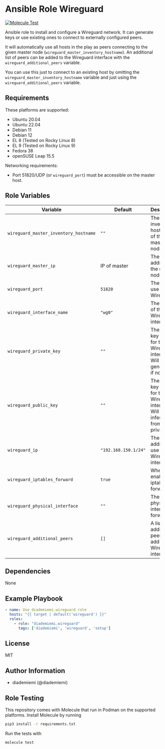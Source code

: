 Ansible Role Wireguard
=========

[![Molecule Test](https://github.com/diademiemi/ansible_role_wireguard/actions/workflows/molecule.yml/badge.svg)](https://github.com/diademiemi/ansible_role_wireguard/actions/workflows/molecule.yml)

Ansible role to install and configure a Wireguard network. It can generate keys or use existing ones to connect to externally configured peers.  

It will automatically use all hosts in the play as peers connecting to the given master node (`wireguard_master_inventory_hostname`). An additional list of peers can be added to the Wireguard interface with the `wireguard_additional_peers` variable.  

You can use this just to connect to an existing host by omitting the `wireguard_master_inventory_hostname` variable and just using the `wireguard_additional_peers` variable.  


Requirements
------------
These platforms are supported:
- Ubuntu 20.04
- Ubuntu 22.04
- Debian 11
- Debian 12
- EL 8 (Tested on Rocky Linux 8)
- EL 9 (Tested on Rocky Linux 9)
- Fedora 38
- openSUSE Leap 15.5

Networking requirements:  
- Port 51820/UDP (or `wireguard_port`) must be accessible on the master host.  

Role Variables
--------------

| Variable | Default | Description |
|----------|---------|-------------|
| `wireguard_master_inventory_hostname` | `""` | The inventory hostname of the master node. |
| `wireguard_master_ip` | IP of master | The IP address of the master node. |
| `wireguard_port` | `51820` | The port to use for Wireguard. |
| `wireguard_interface_name` | `"wg0"` | The name of the Wireguard interface. |
| `wireguard_private_key` | `""` | The private key to use for the Wireguard interface. Will be generated if not set. |
| `wireguard_public_key` | `""` | The public key to use for the Wireguard interface. Will be inferred from private key. |
| `wireguard_ip` | `"192.168.150.1/24"` | The IP address to use for the Wireguard interface. |
| `wireguard_iptables_forward` | `true` | Whether to enable iptables forwarding. |
| `wireguard_physical_interface` | `""` | The physical interface to forward to |
| `wireguard_additional_peers` | `[]` | A list of additional peers to add to the Wireguard interface. |

Dependencies
------------
<!-- List dependencies on other roles or criteria -->
None

Example Playbook
----------------

```yaml
- name: Use diademiemi.wireguard role
  hosts: "{{ target | default('wireguard') }}"
  roles:
    - role: "diademiemi.wireguard"
      tags: ['diademiemi', 'wireguard', 'setup']
```

License
-------

MIT

Author Information
------------------

- diademiemi (@diademiemi)

Role Testing
------------

This repository comes with Molecule that run in Podman on the supported platforms.
Install Molecule by running

```bash
pip3 install -r requirements.txt
```

Run the tests with

```bash
molecule test
```
